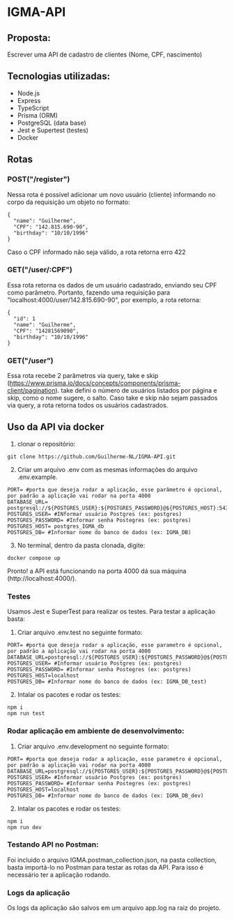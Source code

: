 # IGMA-API

## Proposta:

Escrever uma API de cadastro de clientes (Nome, CPF, nascimento)

## Tecnologias utilizadas:
- Node.js
- Express
- TypeScript
- Prisma (ORM)
- PostgreSQL (data base)
- Jest e Supertest (testes)
- Docker

## Rotas
### POST("/register")
Nessa rota é possível adicionar um novo usuário (cliente) informando no corpo da requisição um objeto no formato:
```
{
  "name": "Guilherme",
  "CPF": "142.815.690-90",
  "birthday": "10/10/1996"
}
```
Caso o CPF informado não seja válido, a rota retorna erro 422

### GET("/user/:CPF")
Essa rota retorna os dados de um usuário cadastrado, enviando seu CPF como parâmetro. Portanto, fazendo uma requisição para "localhost:4000/user/142.815.690-90", por exemplo, a rota retorna:
```
{
  "id": 1
  "name": "Guilherme",
  "CPF": "14281569090",
  "birthday": "10/10/1996"
}
```

### GET("/user")
Essa rota recebe 2 parâmetros via query, take e skip (https://www.prisma.io/docs/concepts/components/prisma-client/pagination). take defini o número de usuários listados por página e skip, como o nome sugere, o salto. Caso take e skip não sejam passados via query, a rota retorna todos os usuários cadastrados.

## Uso da API via docker

1) clonar o repositório:
```
git clone https://github.com/Guilherme-NL/IGMA-API.git
```
2) Criar um arquivo .env com as mesmas informações do arquivo .env.example. 
```
PORT= #porta que deseja rodar a aplicação, esse parâmetro é opcional, por padrão a aplicação vai rodar na porta 4000
DATABASE_URL= postgresql://${POSTGRES_USER}:${POSTGRES_PASSWORD}@${POSTGRES_HOST}:5432/${POSTGRES_DATABASE}
POSTGRES_USER= #INformar usuário Postgres (ex: postgres)
POSTGRES_PASSWORD= #Informar senha Postegres (ex: postgres)
POSTGRES_HOST= postgres_IGMA_db 
POSTGRES_DB= #Informar nome do banco de dados (ex: IGMA_DB)
```
3) No terminal, dentro da pasta clonada, digite:
```
docker compose up
```
Pronto! a API está funcionando na porta 4000 dá sua máquina (http://localhost:4000/).

### Testes
Usamos Jest e SuperTest para realizar os testes. Para testar a aplicação basta:

1) Criar arquivo .env.test no seguinte formato:
```
PORT= #porta que deseja rodar a aplicação, esse parametro é opcional, por padrão a aplicação vai rodar na porta 4000
DATABASE_URL=postgresql://${POSTGRES_USER}:${POSTGRES_PASSWORD}@${POSTGRES_HOST}:5432/${POSTGRES_DATABASE}
POSTGRES_USER= #Informar usuário Postgres (ex: postgres)
POSTGRES_PASSWORD= #Informar senha Postegres (ex: postgres)
POSTGRES_HOST=localhost
POSTGRES_DB= #Informar nome do banco de dados (ex: IGMA_DB_test)
```
2) Intalar os pacotes e rodar os testes:
```
npm i
npm run test
```

### Rodar aplicação em ambiente de desenvolvimento:
1) Criar arquivo .env.development no seguinte formato:
```
PORT= #porta que deseja rodar a aplicação, esse parametro é opcional, por padrão a aplicação vai rodar na porta 4000
DATABASE_URL=postgresql://${POSTGRES_USER}:${POSTGRES_PASSWORD}@${POSTGRES_HOST}:5432/${POSTGRES_DATABASE}
POSTGRES_USER= #Informar usuário Postgres (ex: postgres)
POSTGRES_PASSWORD= #Informar senha Postegres (ex: postgres)
POSTGRES_HOST=localhost
POSTGRES_DB= #Informar nome do banco de dados (ex: IGMA_DB_dev)
```
2) Intalar os pacotes e rodar os testes:
```
npm i
npm run dev
```

### Testando API no Postman:

Foi incluido o arquivo IGMA.postman_collection.json, na pasta collection, basta importá-lo no Postman para testar as rotas da API. Para isso é necessário ter a aplicação rodando.

### Logs da aplicação

Os logs da aplicação são salvos em um arquivo app.log na raiz do projeto.
